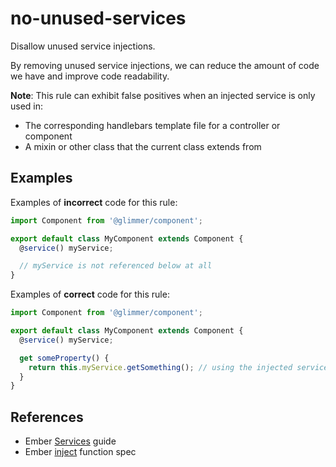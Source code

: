 # no-unused-services

Disallow unused service injections.

By removing unused service injections, we can reduce the amount of code we have and improve code readability.

**Note**: This rule can exhibit false positives when an injected service is only used in:

- The corresponding handlebars template file for a controller or component
- A mixin or other class that the current class extends from

## Examples

Examples of **incorrect** code for this rule:

```js
import Component from '@glimmer/component';

export default class MyComponent extends Component {
  @service() myService;

  // myService is not referenced below at all
}
```

Examples of **correct** code for this rule:

```js
import Component from '@glimmer/component';

export default class MyComponent extends Component {
  @service() myService;

  get someProperty() {
    return this.myService.getSomething(); // using the injected service
  }
}
```

## References

- Ember [Services](https://guides.emberjs.com/release/applications/services/) guide
- Ember [inject](https://emberjs.com/api/ember/release/functions/@ember%2Fservice/inject) function spec
